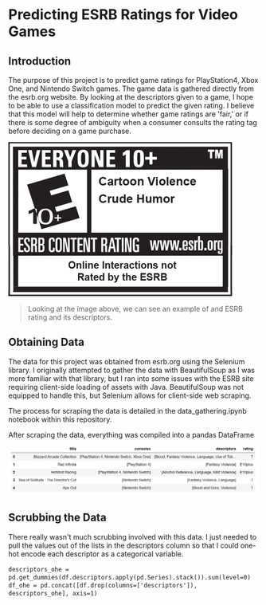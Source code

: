 # Predicting ESRB Ratings for Video Games

## Introduction

The purpose of this project is to predict game ratings for PlayStation4, Xbox One, and Nintendo Switch games. The game data is gathered directly from the esrb.org website. By looking at the descriptors given to a game, I hope to be able to use a classification model to predict the given rating. I believe that this model will help to determine whether game ratings are 'fair,' or if there is some degree of ambiguity when a consumer consults the rating tag before deciding on a game purchase.

![image](./images/esrb.gif)

> Looking at the image above, we can see an example of and ESRB rating and its descriptors.

## Obtaining Data

The data for this project was obtained from esrb.org using the Selenium library. I originally attempted to gather the data with BeautifulSoup as I was more familiar with that library, but I ran into some issues with the ESRB site requiring client-side loading of assets with Java. BeautifulSoup was not equipped to handle this, but Selenium allows for client-side web scraping.

The process for scraping the data is detailed in the data_gathering.ipynb notebook within this repository.

After scraping the data, everything was compiled into a pandas DataFrame

![image](./images/original_df_snip.png)

## Scrubbing the Data

There really wasn't much scrubbing involved with this data. I just needed to pull the values out of the lists in the descriptors column so that I could one-hot encode each descriptor as a categorical variable.

```
descriptors_ohe = pd.get_dummies(df.descriptors.apply(pd.Series).stack()).sum(level=0)
df_ohe = pd.concat([df.drop(columns=['descriptors']), descriptors_ohe], axis=1)
```

